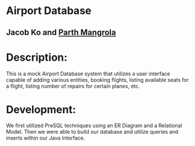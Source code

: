 # Airport Database
## Jacob Ko and [Parth Mangrola](github.com/ParthMmmm)

# Description:
This is a mock Airport Database system that utilizes a user interface capable of adding various entities, booking flights, listing available seats for a flight, listing number of repairs for certain planes, etc.

# Development:
We first utilized PreSQL techniques using an ER Diagram and a Relational Model. Then we were able to build our database and utilize queries and inserts within our Java Interface.
